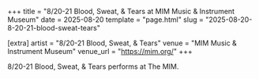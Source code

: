+++
title = "8/20-21 Blood, Sweat, & Tears at MIM Music & Instrument Museum"
date = 2025-08-20
template = "page.html"
slug = "2025-08-20-8-20-21-blood-sweat-tears"

[extra]
artist = "8/20-21 Blood, Sweat, & Tears"
venue = "MIM Music & Instrument Museum"
venue_url = "https://mim.org/"
+++

8/20-21 Blood, Sweat, & Tears performs at The MIM.
